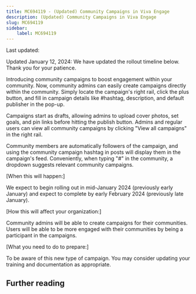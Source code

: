 ```yaml
---
title: MC694119 - (Updated) Community Campaigns in Viva Engage
description: (Updated) Community Campaigns in Viva Engage
slug: MC694119
sidebar:
    label: MC694119
---
```



Last updated: 

<p style="">Updated January 12, 2024: We have updated the rollout timeline below. Thank you for your patience.</p><p style="">Introducing community campaigns to boost engagement within your community. Now, community admins can easily create campaigns directly within the community. Simply locate the campaign's right rail, click the plus button, and fill in campaign details like #hashtag, description, and default publisher in the pop-up.&nbsp;<br></p><p>Campaigns start as drafts, allowing admins to upload cover photos, set goals, and pin links before hitting the publish button. Admins and regular users can view all community campaigns by clicking "View all campaigns" in the right rail.&nbsp;</p><p>Community members are automatically followers of the campaign, and using the community campaign hashtag in posts will display them in the campaign's feed. Conveniently, when typing "#" in the community, a dropdown suggests relevant community campaigns.&nbsp;</p>

<p>[When this will happen:]<br></p>

<p>We expect to begin rolling out in mid-January 2024 (previously early January) and expect to complete by early February 2024 (previously late January).&nbsp;&nbsp;</p>

<p>[How this will affect your organization:]</p>

<p>Community admins will be able to create campaigns for their communities. Users will be able to be more engaged with their communities by being a participant in the campaigns.&nbsp;&nbsp;<br></p>
<p>[What you need to do to prepare:]<br></p>
<p>To be aware of this new type of campaign. You may consider updating your training and documentation as appropriate.</p>

## Further reading
